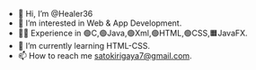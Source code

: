 - 👋 Hi, I’m @Healer36
- 👀 I’m interested in Web & App Development.
- 👨‍🎓 Experience in 🟢C,🟢Java,🟢Xml,🟢HTML,🟢CSS,🟧JavaFX.
- 🌱 I’m currently learning HTML-CSS.
- 📫 How to reach me satokirigaya7@gmail.com.

<!---
Healer36/Healer36 is a ✨ special ✨ repository because its `README.md` (this file) appears on your GitHub profile.
You can click the Preview link to take a look at your changes.
--->
